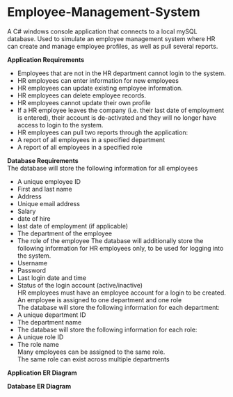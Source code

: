 # Employee-Management-System

A C# windows console application that connects to a local mySQL database. Used to simulate an employee management system where HR can create and manage employee profiles,
as well as pull several reports.

**Application Requirements**
- Employees that are not in the HR department cannot login to the system.
- HR employees can enter information for new employees
- HR employees can update existing employee information.
- HR employees can delete employee records.
- HR employees cannot update their own profile
- If a HR employee leaves the company (i.e. their last date of employment is entered), their account is de-activated and they will no longer have access to login to the system.
- HR employees can pull two reports through the application:
- A report of all employees in a specified department
- A report of all employees in a specified role

**Database Requirements**
<br>The database will store the following information for all employees
 - A unique employee ID
- First and last name
- Address
- Unique email address
- Salary
- date of hire
- last date of employment (if applicable)
- The department of the employee
- The role of the employee
The database will additionally store the following information for HR employees only, to be used for logging into the system.
- Username
- Password
- Last login date and time
- Status of the login account (active/inactive)
<br>HR employees must have an employee account for a login to be created.
<br>An employee is assigned to one department and one role
<br>The database will store the following information for each department:
- A unique department ID
- The department name
- The database will store the following information for each role:
- A unique role ID
- The role name
<br>Many employees can be assigned to the same role.
<br>The same role can exist across multiple departments

**Application ER Diagram**

**Database ER Diagram**

